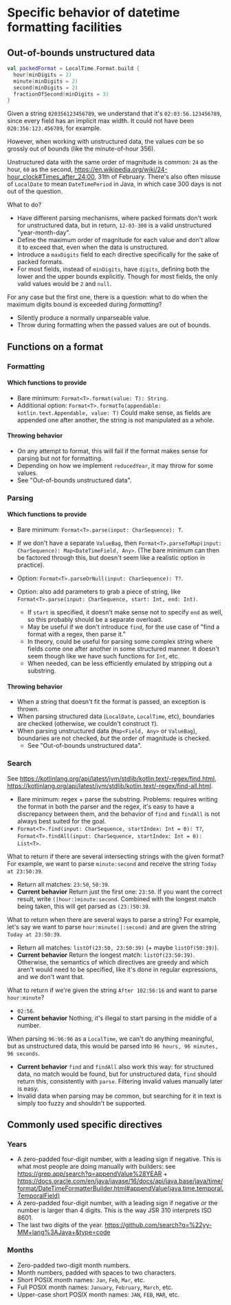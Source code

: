 Specific behavior of datetime formatting facilities
===================================================

Out-of-bounds unstructured data
-------------------------------

```kotlin
val packedFormat = LocalTime.Format.build {
  hour(minDigits = 2)
  minute(minDigits = 2)
  second(minDigits = 2)
  fractionOfSecond(minDigits = 3)
}
```

Given a string `020356123456789`, we understand that it's
`02:03:56.123456789`, since every field has an implicit max width. It could not
have been `020:356:123.456789`, for example.

However, when working with unstructured data, the values *can* be so grossly out
of bounds (like the minute-of-hour 356).

Unstructured data with the same order of magnitude is common: `24` as the hour,
`60` as the second, <https://en.wikipedia.org/wiki/24-hour_clock#Times_after_24:00>,
31th of February. There's also often misuse of `LocalDate` to mean
`DateTimePeriod` in Java, in which case 300 days is not out of the question.

What to do?

* Have different parsing mechanisms, where packed formats don't work for
  unstructured data, but in return, `12-03-300` is a valid unstructured
  "year-month-day".
* Define the maximum order of magnitude for each value and don't allow it to
  exceed that, even when the data is unstructured.
* Introduce a `maxDigits` field to each directive specifically for the sake of
  packed formats.
* For most fields, instead of `minDigits`, have `digits`, defining both the
  lower and the upper bounds explicitly. Though for most fields, the only
  valid values would be `2` and `null`.

For any case but the first one, there is a question: what to do when the
maximum digits bound is exceeded during *formatting*?

* Silently produce a normally unparseable value.
* Throw during formatting when the passed values are out of bounds.

Functions on a format
---------------------

### Formatting

#### Which functions to provide

* Bare minimum: `Format<T>.format(value: T): String`.
* Additional option:
  `Format<T>.formatTo(appendable: kotlin.text.Appendable, value: T)`
  Could make sense, as fields are appended one after another, the string is not
  manipulated as a whole.

#### Throwing behavior

* On any attempt to format, this will fail if the format makes sense for
  parsing but not for formatting.
* Depending on how we implement `reducedYear`, it may throw for some values.
* See "Out-of-bounds unstructured data".

### Parsing

#### Which functions to provide

* Bare minimum: `Format<T>.parse(input: CharSequence): T`.
* If we don't have a separate `ValueBag`, then
  `Format<T>.parseToMap(input: CharSequence): Map<DateTimeField, Any>`.
  (The bare minimum can then be factored through this, but doesn't seem like
  a realistic option in practice).
* Option: `Format<T>.parseOrNull(input: CharSequence): T?`.
* Option: also add parameters to grab a piece of string, like
  `Format<T>.parse(input: CharSequence, start: Int, end: Int)`.

  - If `start` is specified, it doesn't make sense not to specify `end` as well,
    so this probably should be a separate overload.
  - May be useful if we don't introduce `find`, for the use case of
    "find a format with a regex, then parse it."
  - In theory, could be useful for parsing some complex string where fields come
    one after another in some structured manner. It doesn't seem though like we
    have such functions for `Int`, etc.
  - When needed, can be less efficiently emulated by stripping out a substring.

#### Throwing behavior

* When a string that doesn't fit the format is passed, an exception is thrown.
* When parsing structured data (`LocalDate`, `LocalTime`, etc), boundaries are
  checked (otherwise, we couldn't construct `T`).
* When parsing unstructured data (`Map<Field, Any>` or `ValueBag`), boundaries
  are not checked, *but* the order of magnitude is checked.
  - See "Out-of-bounds unstructured data".

### Search

See <https://kotlinlang.org/api/latest/jvm/stdlib/kotlin.text/-regex/find.html>,
<https://kotlinlang.org/api/latest/jvm/stdlib/kotlin.text/-regex/find-all.html>.

* Bare minimum: regex + parse the substring. Problems: requires writing the
  format in both the parser and the regex, it's easy to have a discrepancy
  between them, and the behavior of `find` and `findAll` is not always best
  suited for the goal.
* `Format<T>.find(input: CharSequence, startIndex: Int = 0): T?`,
  `Format<T>.findAll(input: CharSequence, startIndex: Int = 0): List<T>`.


What to return if there are several intersecting strings with the given format?
For example, we want to parse `minute:second` and receive the string
`Today at 23:50:39`.

* Return all matches: `23:50`, `50:39`.
* **Current behavior** Return just the first one: `23:50`.
  If you want the correct result, write `(|hour:)minute:second`.
  Combined with the longest match being taken, this will get parsed as
  `(23:)50:39`.

What to return when there are several ways to parse a string? For example,
let's say we want to parse `hour:minute(|:second)` and are given the string
`Today at 23:50:39`.

* Return all matches: `listOf(23:50, 23:50:39)` (+ maybe `listOf(50:39)`).
* **Current behavior** Return the longest match: `listOf(23:50:39)`.
  Otherwise, the semantics of which directives are greedy and which aren't would
  need to be specified, like it's done in regular expressions, and we don't want
  that.

What to return if we're given the string `After 102:56:16` and want to parse
`hour:minute`?

* `02:56`.
* **Current behavior**
  Nothing, it's illegal to start parsing in the middle of a number.

When parsing `96:96:96` as a `LocalTime`, we can't do anything meaningful, but
as unstructured data, this would be parsed into
`96 hours, 96 minutes, 96 seconds`.

* **Current behavior** `find` and `findAll` also work this way:
  for structured data, no match would be found, but for unstructured data,
  `find` should return this, consistently with `parse`.
  Filtering invalid values manually later is easy.
* Invalid data when parsing may be common, but searching for it in text is
  simply too fuzzy and shouldn't be supported.

Commonly used specific directives
---------------------------------

### Years

* A zero-padded four-digit number, with a leading sign if negative.
  This is what most people are doing manually with builders: see
  <https://grep.app/search?q=appendValue%28YEAR> +
  <https://docs.oracle.com/en/java/javase/16/docs/api/java.base/java/time/format/DateTimeFormatterBuilder.html#appendValue(java.time.temporal.TemporalField)>
* A zero-padded four-digit number, with a leading sign if negative *or*
  the number is larger than 4 digits. This is the way JSR 310 interprets
  ISO 8601.
* The last two digits of the year.
  <https://github.com/search?q=%22yy-MM+lang%3AJava+&type=code>

### Months

* Zero-padded two-digit month numbers.
* Month numbers, padded with spaces to two characters.
* Short POSIX month names: `Jan`, `Feb`, `Mar`, etc.
* Full POSIX month names: `January`, `February`, `March`, etc.
* Upper-case short POSIX month names: `JAN`, `FEB`, `MAR`, etc.
